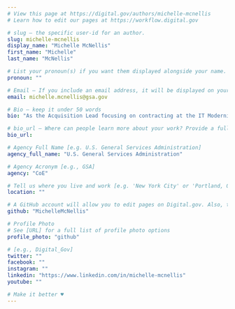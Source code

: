 ```yaml
---
# View this page at https://digital.gov/authors/michelle-mcnellis
# Learn how to edit our pages at https://workflow.digital.gov

# slug — the specific user-id for an author.
slug: michelle-mcnellis
display_name: "Michelle McNellis"
first_name: "Michelle"
last_name: "McNellis"

# List your pronoun(s) if you want them displayed alongside your name. If blank, we'll use just your name. Learn more http://mypronouns.org
pronoun: ""

# Email — If you include an email address, it will be displayed on your profile page
email: michelle.mcnellis@gsa.gov

# Bio — keep it under 50 words
bio: "As the Acquisition Lead focusing on contracting at the IT Modernization Centers of Excellence, Michelle developed the procurement strategies that support agency partners and their modernization efforts. Formerly a warranted Contracting Officer, Michelle has 10+ years of experience in the Federal Government and is responsible to ensure procurement packages are compliant with the Federal Acquisition Regulations but also innovative in their acquisition approach. Prior to joining CoE, Michelle was the Director of Acquisitions at the Office of Products and Programs, the CO at 18F Office of Acquisitions that awarded the first civilian agency bug bounty program, and spent time working as an acquisition subject matter expert at the Public Buildings Service in GSA and the U.S. Coast Guard."

# bio_url — Where can people learn more about your work? Provide a full URL [e.g. 'https://www.example.gov/']
bio_url: 

# Agency Full Name [e.g. U.S. General Services Administration]
agency_full_name: "U.S. General Services Administration"

# Agency Acronym [e.g., GSA]
agency: "CoE"

# Tell us where you live and work [e.g. 'New York City' or 'Portland, OR']
location: ""

# A GitHub account will allow you to edit pages on Digital.gov. Also, the image used in your GitHub account can be used to populate your digital.gov profile photo. Learn more about getting a Github account at [URL]
github: "MichelleMcNellis"

# Profile Photo
# See [URL] for a full list of profile photo options
profile_photo: "github"

# [e.g., Digital_Gov]
twitter: ""
facebook: ""
instagram: ""
linkedin: "https://www.linkedin.com/in/michelle-mcnellis"
youtube: ""

# Make it better ♥
---
```

